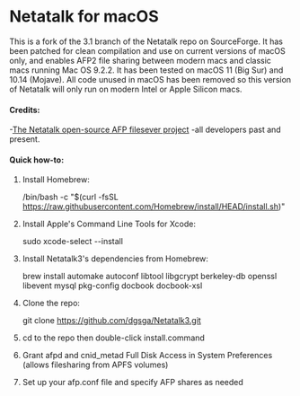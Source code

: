 # Netatalk for macOS
This is a fork of the 3.1 branch of the Netatalk repo on SourceForge. It has been patched for clean compilation and use on current versions of macOS only, and enables AFP2 file sharing between modern macs and classic macs running Mac OS 9.2.2.  It has been tested on macOS 11 (Big Sur) and 10.14 (Mojave). All code unused in macOS has been removed so this version of Netatalk will only run on modern Intel or Apple Silicon macs.
#### Credits:
-[The Netatalk open-source AFP filesever project](http://netatalk.sourceforge.net) -all developers past and present.

#### Quick how-to:

1. Install Homebrew:

    /bin/bash -c "$(curl -fsSL https://raw.githubusercontent.com/Homebrew/install/HEAD/install.sh)"

2. Install Apple's Command Line Tools for Xcode:

    sudo xcode-select --install

3. Install Netatalk3's dependencies from Homebrew:

    brew install automake autoconf libtool libgcrypt berkeley-db openssl libevent mysql pkg-config docbook docbook-xsl

4. Clone the repo:

    git clone https://github.com/dgsga/Netatalk3.git

5. cd to the repo then double-click install.command

6. Grant afpd and cnid_metad Full Disk Access in System Preferences (allows filesharing from APFS volumes)

7. Set up your afp.conf file and specify AFP shares as needed
